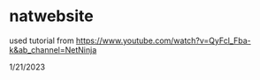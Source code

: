# natwebsite

used tutorial from https://www.youtube.com/watch?v=QyFcl_Fba-k&ab_channel=NetNinja

1/21/2023
